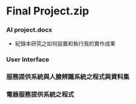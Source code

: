 # Final Project.zip
### AI project.docx
* 紀錄本研究之如何設置和執行我的實作成果
### User Interface
### 服務提供系統與人臉辨識系統之程式與資料集
### 電器服務提供系統之程式
